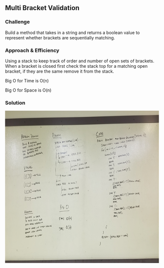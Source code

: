 ## Multi Bracket Validation

### Challenge
Build a method that takes in a string and returns a boolean value to represent whether brackets are sequentially matching.

### Approach & Efficiency
Using a stack to keep track of order and number of open sets of brackets. When a bracket is closed first check the stack top for a matching open bracket, if they are the same remove it from the stack.

Big O for Time is O(n)

Big O for Space is O(n)


### Solution

<img src="../assets/MultiBracketValidation.jpg" height=500>


